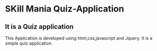 # SKill Mania Quiz-Application
## It is a Quiz application
This Application is developed using html,css,javascript and Jquery. 
It is a simple quiz application.
